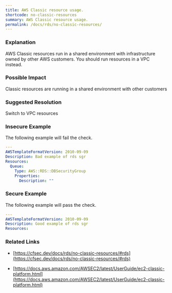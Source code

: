 ```yaml
---
title: AWS Classic resource usage.
shortcode: no-classic-resources
summary: AWS Classic resource usage. 
permalink: /docs/rds/no-classic-resources/
---
```


### Explanation

AWS Classic resources run in a shared environment with infrastructure owned by other AWS customers. You should run
resources in a VPC instead.

### Possible Impact
Classic resources are running in a shared environment with other customers

### Suggested Resolution
Switch to VPC resources


### Insecure Example

The following example will fail the  check.

```yaml
---
AWSTemplateFormatVersion: 2010-09-09
Description: Bad example of rds sgr
Resources:
  Queue:
    Type: AWS::RDS::DBSecurityGroup
    Properties:
      Description: ""


```



### Secure Example

The following example will pass the  check.

```yaml
---
AWSTemplateFormatVersion: 2010-09-09
Description: Good example of rds sgr
Resources:


```




### Related Links


- [https://cfsec.dev/docs/rds/no-classic-resources/#rds](https://cfsec.dev/docs/rds/no-classic-resources/#rds)

- [https://docs.aws.amazon.com/AWSEC2/latest/UserGuide/ec2-classic-platform.html](https://docs.aws.amazon.com/AWSEC2/latest/UserGuide/ec2-classic-platform.html)


